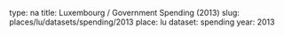 type: na
title: Luxembourg / Government Spending (2013)
slug: places/lu/datasets/spending/2013
place: lu
dataset: spending
year: 2013
